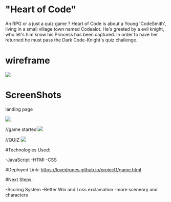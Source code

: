 

# "Heart of Code"
An RPG or a just a quiz game ?
Heart of Code is about a Young 'CodeSmith', living in a small village town named Codealot.
He's greeted by a evil knight, who let's him know his Princess has been captured.
In order to have her returned he must pass the Dark Code-Knight's quiz challenge. 


# wireframe
![](https://i.imgur.com/LzvhTQ8.jpg)


# ScreenShots
landing page

![](https://i.imgur.com/eXeb9Kw.png)

//game started
![](https://i.imgur.com/JuLSVl1.png)

//QUIZ
![](https://i.imgur.com/wyhTYbT.png)

#Technologies Used:

-JavaScript
-HTMl
-CSS

#Deployed Link:
https://lovedrones.github.io/project1/game.html

#Next Steps:

-Scoring System
-Better Win and Loss exclamation 
-more sceneory and characters
